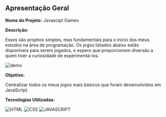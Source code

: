 ## Apresentação Geral

**Nome do Projeto:** Javascipt Games

**Descrição:**

Esses são projetos simples, 
mas fundamentais para o início dos meus estudos na área de programação. Os jogos listados abaixo estão disponíveis para serem jogados, e 
espero que proporcionem diversão a quem tiver a curiosidade de experimentá-los.

![demo](https://raw.githubusercontent.com/Edssaac/javascriptgames/master/src/images/grid-jogos.png)

**Objetivo:**

Centralizar todos os meus jogos mais básicos que foram desenvolvidos em JavaScript.

**Tecnologias Utilizadas:**

![HTML](https://img.shields.io/badge/HTML5-E34F26?style=for-the-badge&logo=html5&logoColor=white)
![CSS](https://img.shields.io/badge/CSS3-1572B6?style=for-the-badge&logo=css3&logoColor=white)
![JAVASCRIPT](https://img.shields.io/badge/JavaScript-323330?style=for-the-badge&logo=javascript&logoColor=F7DF1E)
